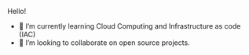 Hello!

- 🔭 I’m currently learning Cloud Computing and Infrastructure as code (IAC)
- 👯 I’m looking to collaborate on open source projects.

